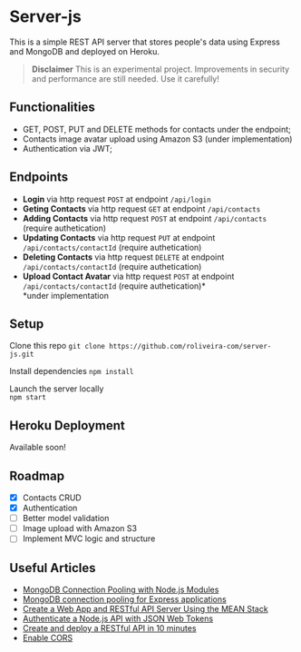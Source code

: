 # Server-js
This is a simple REST API server that stores people's data using Express and MongoDB and deployed on Heroku.  

> **Disclaimer**
> This is an experimental project. Improvements in security and performance are still needed. Use it carefully!

## Functionalities
- GET, POST, PUT and DELETE methods for contacts under the endpoint;
- Contacts image avatar upload using Amazon S3 (under implementation)
- Authentication via JWT;

## Endpoints
- **Login** via http request `POST` at endpoint `/api/login`
- **Geting Contacts** via http request `GET` at endpoint `/api/contacts`
- **Adding Contacts** via http request `POST` at endpoint `/api/contacts` (require authetication)
- **Updating Contacts** via http request `PUT` at endpoint `/api/contacts/contactId` (require authetication)
- **Deleting Contacts** via http request `DELETE` at endpoint `/api/contacts/contactId` (require authetication)
- **Upload Contact Avatar** via http request `POST` at endpoint `/api/contacts/contactId` (require authetication)*  
*under implementation  


## Setup
Clone this repo 
`git clone https://github.com/roliveira-com/server-js.git`  

Install dependencies
`npm install`  

Launch the server locally  
`npm start`  

## Heroku Deployment
Available soon!

## Roadmap
- [x] Contacts CRUD
- [x] Authentication
- [ ] Better model validation
- [ ] Image upload with Amazon S3
- [ ] Implement MVC logic and structure

## Useful Articles
- [MongoDB Connection Pooling with Node.js Modules](https://wesleytsai.io/2015/08/02/mongodb-connection-pooling-in-nodejs/)
- [MongoDB connection pooling for Express applications](https://blog.mlab.com/2017/05/mongodb-connection-pooling-for-express-applications/)
- [Create a Web App and RESTful API Server Using the MEAN Stack](https://devcenter.heroku.com/articles/mean-apps-restful-api)
- [Authenticate a Node.js API with JSON Web Tokens](https://scotch.io/tutorials/authenticate-a-node-js-api-with-json-web-tokens)
- [Create and deploy a RESTful API in 10 minutes](https://www.youtube.com/watch?v=6x-ijyG-ack)
- [Enable CORS](https://github.com/expressjs/cors#simple-usage-enable-all-cors-requests)




